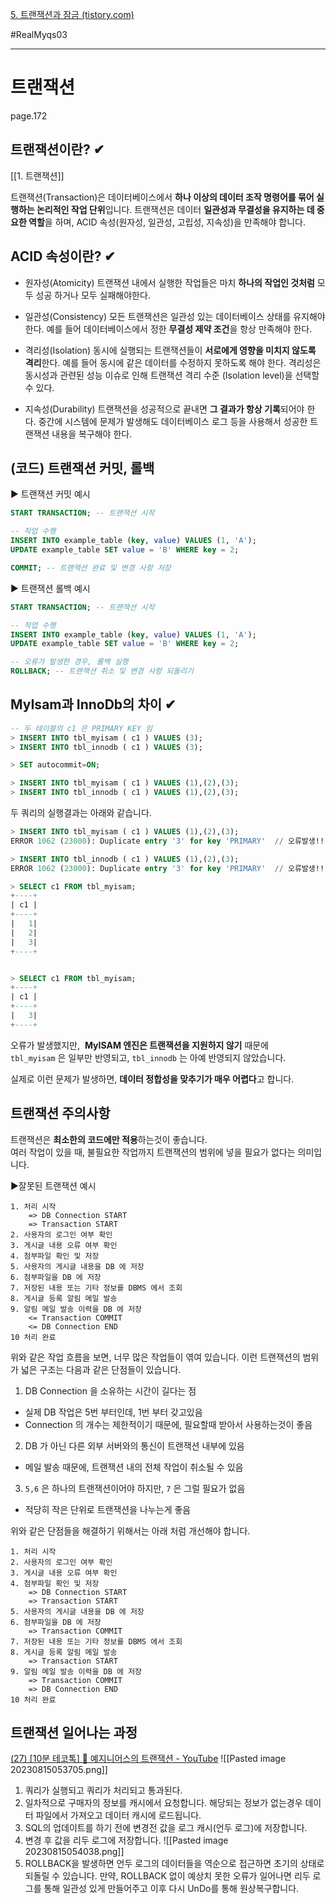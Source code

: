 
[5. 트랜잭션과 잠금 (tistory.com)](https://jwkim96.tistory.com/264)

#RealMyqs03

---

# 트랜잭션
page.172
## 트랜잭션이란? ✔
[[1. 트랜잭션]]

트랜잭션(Transaction)은 데이터베이스에서 **하나 이상의 데이터 조작 명령어를 묶어 실행하는 논리적인 작업 단위**입니다. 트랜잭션은 데이터 **일관성과 무결성을 유지하는 데 중요한 역할**을 하며, ACID 속성(원자성, 일관성, 고립성, 지속성)을 만족해야 합니다.


## ACID 속성이란? ✔
- 원자성(Atomicity)
트랜잭션 내에서 실행한 작업들은 마치 **하나의 작업인 것처럼** 모두 성공 하거나 모두 실패해야한다.  

- 일관성(Consistency)
모든 트랜잭션은 일관성 있는 데이터베이스 상태를 유지해야 한다. 예를 들어 데이터베이스에서 정한 **무결성 제약 조건**을 항상 만족해야 한다.  

- 격리성(Isolation)
동시에 실행되는 트랜잭션들이 **서로에게 영향을 미치지 않도록 격리**한다. 예를 들어 동시에 같은 데이터를 수정하지 못하도록 해야 한다. 격리성은 동시성과 관련된 성능 이슈로 인해 트랜잭션 격리 수준 (Isolation level)을 선택할 수 있다.  

- 지속성(Durability)
트랜잭션을 성공적으로 끝내면 **그 결과가 항상 기록**되어야 한다. 중간에 시스템에 문제가 발생해도 데이터베이스 로그 등을 사용해서 성공한 트랜잭션 내용을 복구해야 한다.


## (코드) 트랜잭션 커밋, 롤백
▶ 트랜잭션 커밋 예시
```sql
START TRANSACTION; -- 트랜잭션 시작

-- 작업 수행
INSERT INTO example_table (key, value) VALUES (1, 'A');
UPDATE example_table SET value = 'B' WHERE key = 2;

COMMIT; -- 트랜잭션 완료 및 변경 사항 저장
```

▶ 트랜잭션 롤백 예시
```sql
START TRANSACTION; -- 트랜잭션 시작

-- 작업 수행
INSERT INTO example_table (key, value) VALUES (1, 'A');
UPDATE example_table SET value = 'B' WHERE key = 2;

-- 오류가 발생한 경우, 롤백 실행
ROLLBACK; -- 트랜잭션 취소 및 변경 사항 되돌리기
```


## MyIsam과 InnoDb의 차이 ✔
```sql
-- 두 테이블의 c1 은 PRIMARY KEY 임
> INSERT INTO tbl_myisam ( c1 ) VALUES (3);
> INSERT INTO tbl_innodb ( c1 ) VALUES (3);

> SET autocommit=ON;

> INSERT INTO tbl_myisam ( c1 ) VALUES (1),(2),(3);
> INSERT INTO tbl_innodb ( c1 ) VALUES (1),(2),(3);
```

두 쿼리의 실행결과는 아래와 같습니다.
```sql
> INSERT INTO tbl_myisam ( c1 ) VALUES (1),(2),(3);
ERROR 1062 (23000): Duplicate entry '3' for key 'PRIMARY'  // 오류발생!!

> INSERT INTO tbl_innodb ( c1 ) VALUES (1),(2),(3);
ERROR 1062 (23000): Duplicate entry '3' for key 'PRIMARY'  // 오류발생!!

> SELECT c1 FROM tbl_myisam;
+----+
| c1 |
+----+
|   1|
|   2|
|   3|
+----+


> SELECT c1 FROM tbl_myisam;
+----+
| c1 |
+----+
|   3|
+----+
```
오류가 발생했지만,  **MyISAM 엔진은 트랜잭션을 지원하지 않기** 때문에 `tbl_myisam` 은 일부만 반영되고, `tbl_innodb` 는 아예 반영되지 않았습니다.

실제로 이런 문제가 발생하면, **데이터 정합성을 맞추기가 매우 어렵다**고 합니다.


## 트랜잭션 주의사항
트랜잭션은 **최소한의 코드에만 적용**하는것이 좋습니다.  
여러 작업이 있을 때, 불필요한 작업까지 트랜잭션의 범위에 넣을 필요가 없다는 의미입니다.

▶잘못된 트랜잭션 예시
```text
1. 처리 시작
    => DB Connection START
    => Transaction START
2. 사용자의 로그인 여부 확인
3. 게시글 내용 오류 여부 확인
4. 첨부파일 확인 및 저장
5. 사용자의 게시글 내용을 DB 에 저장
6. 첨부파일을 DB 에 저장
7. 저장된 내용 또는 기타 정보를 DBMS 에서 조회
8. 게시글 등록 알림 메일 발송
9. 알림 메일 발송 이력을 DB 에 저장
    <= Transaction COMMIT
    <= DB Connection END
10 처리 완료
```

위와 같은 작업 흐름을 보면, 너무 많은 작업들이 엮여 있습니다. 이런 트랜잭션의 범위가 넓은 구조는 다음과 같은 단점들이 있습니다.

1) DB Connection 을 소유하는 시간이 길다는 점
- 실제 DB 작업은 5번 부터인데, 1번 부터 갖고있음
- Connection 의 개수는 제한적이기 때문에, 필요할때 받아서 사용하는것이 좋음

2) DB 가 아닌 다른 외부 서버와의 통신이 트랜잭션 내부에 있음
- 메일 발송 때문에, 트랜잭션 내의 전체 작업이 취소될 수 있음

3) `5,6` 은 하나의 트랜잭션이어야 하지만, `7` 은 그럴 필요가 없음
- 적당히 작은 단위로 트랜잭션을 나누는게 좋음

위와 같은 단점들을 해결하기 위해서는 아래 처럼 개선해야 합니다.
```text
1. 처리 시작
2. 사용자의 로그인 여부 확인
3. 게시글 내용 오류 여부 확인
4. 첨부파일 확인 및 저장
    => DB Connection START
    => Transaction START
5. 사용자의 게시글 내용을 DB 에 저장
6. 첨부파일을 DB 에 저장
    => Transaction COMMIT
7. 저장된 내용 또는 기타 정보를 DBMS 에서 조회
8. 게시글 등록 알림 메일 발송
    => Transaction START
9. 알림 메일 발송 이력을 DB 에 저장
    => Transaction COMMIT
    => DB Connection END
10 처리 완료
```


## 트랜잭션 일어나는 과정
[(27) [10분 테코톡] 🌼 예지니어스의 트랜잭션 - YouTube](https://www.youtube.com/watch?v=e9PC0sroCzc)
![[Pasted image 20230815053705.png]]
1) 쿼리가 실행되고 쿼리가 처리되고 통과된다.
2) 일차적으로 구매자의 정보를 캐시에서 요청합니다. 해당되는 정보가 없는경우 데이터 파일에서 가져오고 데이터 캐시에 로드됩니다.
3) SQL의 업데이트를 하기 전에 변경전 값을 로그 캐시(언두 로그)에 저장합니다.
4) 변경 후 값을 리두 로그에 저장합니다.
![[Pasted image 20230815054038.png]]
5) ROLLBACK을 발생하면 언두 로그의 데이터들을 역순으로 접근하면 초기의 상태로 되돌릴 수 있습니다. 만약, ROLLBACK 없이 예상치 못한 오류가 일어나면 리두 로그를 통해 일관성 있게 만들어주고 이후 다시 UnDo를 통해 원상복구합니다.
